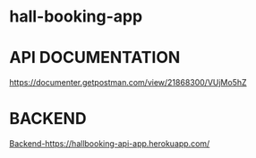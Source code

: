 # hall-booking-app

<h1>API DOCUMENTATION</h1>
<a href="https://documenter.getpostman.com/view/21868300/VUjMo5hZ">https://documenter.getpostman.com/view/21868300/VUjMo5hZ</a>

<h1>BACKEND</h1>
<a href="https://hallbooking-api-app.herokuapp.com/">Backend-https://hallbooking-api-app.herokuapp.com/</a>
